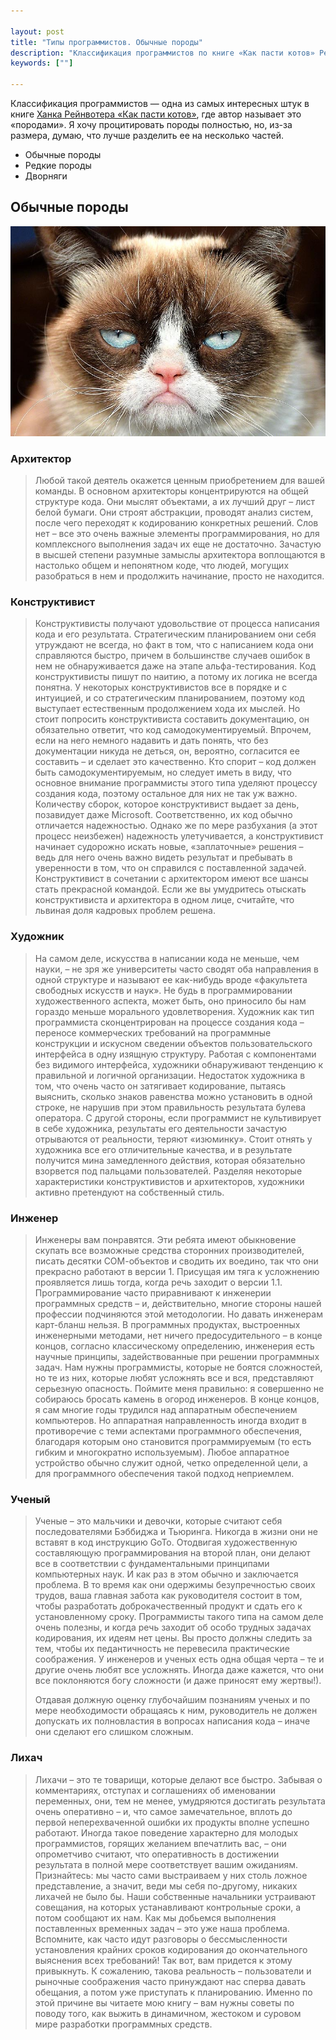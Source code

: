 ```yaml
---

layout: post
title: "Типы программистов. Обычные породы"
description: "Классификация программистов по книге «Как пасти котов» Рейнвотера"
keywords: [""]

---
```


Классификация программистов — одна из самых интересных штук в книге 
[Ханка Рейнвотера «Как пасти котов»][1], где автор называет это «породами». 
Я хочу процитировать породы полностью, но, из-за размера, думаю, что лучше
разделить ее на несколько частей.

- Обычные породы
- Редкие породы
- Дворняги


## Обычные породы

![Programmer Grumpy Cat](/assets/articles-assets/grumpy-cat.jpg)

### Архитектор

> Любой такой деятель окажется ценным приобретением для вашей команды. 
В основном архитекторы концентрируются на общей структуре кода. Они мыслят
объектами, а их лучший друг – лист белой бумаги. Они строят абстракции,
проводят анализ систем, после чего переходят к кодированию конкретных решений.
Слов нет – все это очень важные элементы программирования, но для комплексного
выполнения задач их еще не достаточно. Зачастую в высшей степени разумные
замыслы архитектора воплощаются в настолько общем и непонятном коде, что
людей, могущих разобраться в нем и продолжить начинание, просто не находится.


### Конструктивист

> Конструктивисты получают удовольствие от процесса написания кода и его 
результата. Стратегическим планированием они себя утруждают не всегда, но факт 
в том, что с написанием кода они справляются быстро, причем в большинстве 
случаев ошибок в нем не обнаруживается даже на этапе альфа-тестирования. Код 
конструктивисты пишут по наитию, а потому их логика не всегда понятна.
У некоторых конструктивистов все в порядке и с интуицией, и со стратегическим 
планированием, поэтому код выступает естественным продолжением хода их мыслей.
Но стоит попросить конструктивиста составить документацию, он обязательно
ответит, что код самодокументируемый. Впрочем, если на него немного надавить и
дать понять, что без документации никуда не деться, он, вероятно, согласится
ее составить – и сделает это качественно. Кто спорит – код должен быть 
самодокументируемым, но следует иметь в виду, что основное внимание 
программисты этого типа уделяют процессу создания кода, поэтому остальное для 
них не так уж важно. Количеству сборок, которое конструктивист выдает за день, 
позавидует даже Microsoft. Соответственно, их код обычно отличается 
надежностью. Однако же по мере разбухания (а этот процесс неизбежен) 
надежность улетучивается, а конструктивист начинает судорожно искать новые, 
«заплаточные» решения – ведь для него очень важно видеть результат и пребывать 
в уверенности в том, что он справился с поставленной задачей. Конструктивист в 
сочетании с архитектором имеют все шансы стать прекрасной командой. Если же вы 
умудритесь отыскать конструктивиста и архитектора в одном лице, считайте, что 
львиная доля кадровых проблем решена.


### Художник 

> На самом деле, искусства в написании кода не меньше, чем науки, – не зря же
университеты часто сводят оба направления в одной структуре и называют ее
как-нибудь вроде «факультета свободных искусств и наук». Не будь
в программировании художественного аспекта, может быть, оно приносило бы нам
гораздо меньше морального удовлетворения. Художник как тип программиста
сконцентрирован на процессе создания кода – переносе коммерческих требований
на программные конструкции и искусном сведении объектов пользовательского
интерфейса в одну изящную структуру. Работая с компонентами без видимого
интерфейса, художники обнаруживают тенденцию к правильной и логичной 
организации. Недостаток художника в том, что очень часто он затягивает 
кодирование, пытаясь выяснить, сколько знаков равенства можно установить в 
одной строке, не нарушив при этом правильность результата булева оператора. С 
другой стороны, если программист не культивирует в себе художника, результаты 
его деятельности зачастую отрываются от реальности, теряют «изюминку». Стоит 
отнять у художника все его отличительные качества, и в результате получится 
мина замедленного действия, которая обязательно взорвется под пальцами 
пользователей. Разделяя некоторые характеристики конструктивистов и 
архитекторов, художники активно претендуют на собственный стиль.

### Инженер

> Инженеры вам понравятся. Эти ребята имеют обыкновение скупать все возможные
средства сторонних производителей, писать десятки СОМ-объектов и сводить
их воедино, так что они прекрасно работают в версии 1. Присущая им тяга
к усложнению проявляется лишь тогда, когда речь заходит о версии 1.1.
Программирование часто приравнивают к инженерии программных средств – и,
действительно, многие стороны нашей профессии подчиняются этой методологии.
Но давать инженерам карт-бланш нельзя. В программных продуктах, выстроенных
инженерными методами, нет ничего предосудительного – в конце концов, согласно
классическому определению, инженерия есть научные принципы, задействованные
при решении программных задач. Нам нужны программисты, которые не боятся
сложностей, но те из них, которые любят усложнять все и вся, представляют
серьезную опасность. Поймите меня правильно: я совершенно не собираюсь бросать
камень в огород инженеров. В конце концов, я сам многие годы трудился над
аппаратным обеспечением компьютеров. Но аппаратная направленность иногда входит
в противоречие с теми аспектами программного обеспечения, благодаря которым оно
становится программируемым (то есть гибким и многократно используемым). Любое
аппаратное устройство обычно служит одной, четко определенной цели, а для
программного обеспечения такой подход неприемлем.

### Ученый

> Ученые – это мальчики и девочки, которые считают себя последователями Бэббиджа
и Тьюринга. Никогда в жизни они не вставят в код инструкцию GoTo. Отодвигая
художественную составляющую программирования на второй план, они делают все
в соответствии с фундаментальными принципами компьютерных наук. И как раз в этом
обычно и заключается проблема. В то время как они одержимы безупречностью своих
трудов, ваша главная забота как руководителя состоит в том, чтобы разработать
доброкачественный продукт и сдать его к установленному сроку. Программисты
такого типа на самом деле очень полезны, и когда речь заходит об особо трудных
задачах кодирования, их идеям нет цены. Вы просто должны следить за тем, чтобы
их педантичность не перевесила практические соображения. У инженеров и ученых
есть одна общая черта – те и другие очень любят все усложнять. Иногда даже кажется,
что они все поклоняются богу сложности (и даже приносят ему жертвы!).
>
> Отдавая должную оценку глубочайшим познаниям ученых и по мере необходимости
обращаясь к ним, руководитель не должен допускать их полновластия в вопросах
написания кода – иначе они сделают его слишком сложным.


### Лихач

> Лихачи – это те товарищи, которые делают все быстро. Забывая о комментариях,
отступах и соглашениях об именовании переменных, они, тем не менее, умудряются
достигать результата очень оперативно – и, что самое замечательное, вплоть
до первой неперехваченной ошибки их продукты вполне успешно работают. Иногда
такое поведение характерно для молодых программистов, горящих желанием впечатлить
вас, – они опрометчиво считают, что оперативность в достижении результата
в полной мере соответствует вашим ожиданиям. Признайтесь: мы часто сами
выстраиваем у них столь ложное представление, а значит, веди мы себя по-другому,
никаких лихачей не было бы. Наши собственные начальники устраивают совещания,
на которых устанавливают контрольные сроки, а потом сообщают их нам. Как мы
добьемся выполнения поставленных временных задач – это уже наша проблема.
Вспомните, как часто идут разговоры о бессмысленности установления крайних
сроков кодирования до окончательного выяснения всех требований! Так вот, вам
придется к этому привыкнуть. К сожалению, такова реальность – пользователи и
рыночные соображения часто принуждают нас сперва давать обещания, а потом уже
приступать к планированию. Именно по этой причине вы читаете мою книгу – вам
нужны советы по поводу того, как выжить в динамичном, жестоком и суровом мире
разработки программных средств.

[1]: http://www.ozon.ru/context/detail/id/5605699/